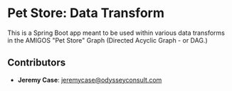 # Pet Store: Data Transform
This is a Spring Boot app meant to be used within various data transforms in the AMIGOS "Pet Store" Graph (Directed Acyclic Graph - or DAG.)


## Contributors
* __Jeremy Case__: jeremycase@odysseyconsult.com
